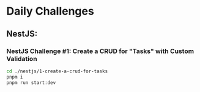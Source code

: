 # Daily Challenges

## NestJS:

### NestJS Challenge #1: Create a CRUD for "Tasks" with Custom Validation

```bash
cd ./nestjs/1-create-a-crud-for-tasks
pnpm i
pnpm run start:dev
```
